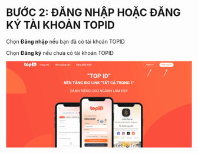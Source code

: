 # BƯỚC 2: ĐĂNG NHẬP HOẶC ĐĂNG KÝ TÀI KHOẢN TOPID

Chọn **Đăng nhập** nếu bạn đã có tài khoản TOPID

Chọn **Đăng ký** nếu chưa có tài khoản TOPID

![](<../../.gitbook/assets/image (13).png>)
